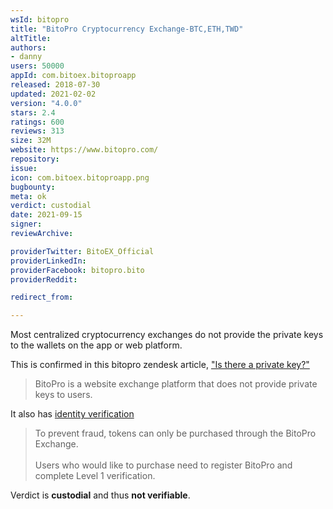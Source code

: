 ```yaml
---
wsId: bitopro
title: "BitoPro Cryptocurrency Exchange-BTC,ETH,TWD"
altTitle: 
authors:
- danny
users: 50000
appId: com.bitoex.bitoproapp
released: 2018-07-30
updated: 2021-02-02
version: "4.0.0"
stars: 2.4
ratings: 600
reviews: 313
size: 32M
website: https://www.bitopro.com/
repository: 
issue: 
icon: com.bitoex.bitoproapp.png
bugbounty: 
meta: ok
verdict: custodial
date: 2021-09-15
signer: 
reviewArchive:

providerTwitter: BitoEX_Official
providerLinkedIn: 
providerFacebook: bitopro.bito
providerReddit: 

redirect_from:

---
```


Most centralized cryptocurrency exchanges do not provide the private keys to the wallets on the app or web platform. 

This is confirmed in this bitopro zendesk article, ["Is there a private key?"](https://bitopro.zendesk.com/hc/zh-tw/articles/360001215612-Is-there-a-private-key-)

> BitoPro is a website exchange platform that does not provide private keys to users.

It also has [identity verification](https://bitopro.zendesk.com/hc/zh-tw/articles/360015033812-How-to-purchase-Is-KYC-required-)

>To prevent fraud, tokens can only be purchased through the BitoPro Exchange.<br><br>
Users who would like to purchase need to register BitoPro and complete Level 1 verification.

Verdict is **custodial** and thus **not verifiable**.